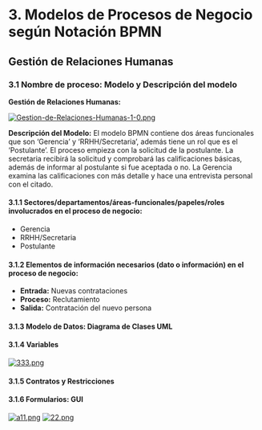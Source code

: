 # 3. Modelos de Procesos de Negocio según Notación BPMN

## Gestión de Relaciones Humanas

### 3.1 Nombre de proceso: Modelo y Descripción del modelo

**Gestión de Relaciones Humanas:**

[![Gestion-de-Relaciones-Humanas-1-0.png](https://i.postimg.cc/gc7Sbgnb/Gestion-de-Relaciones-Humanas-1-0.png)](https://postimg.cc/SjW7W76g)

**Descripción del Modelo:**
El modelo BPMN contiene dos áreas funcionales que son ‘Gerencia’ y ‘RRHH/Secretaria’, además tiene un rol que es el ‘Postulante’. El proceso empieza con la solicitud de la postulante. La secretaria recibirá la solicitud y comprobará las calificaciones básicas, además de informar al postulante si fue aceptada o no. La Gerencia examina las calificaciones con más detalle y hace una entrevista personal con el citado.

#### 3.1.1 Sectores/departamentos/áreas-funcionales/papeles/roles involucrados en el proceso de negocio:
- Gerencia
- RRHH/Secretaria
- Postulante

#### 3.1.2 Elementos de información necesarios (dato o información) en el proceso de negocio:

- **Entrada:** Nuevas contrataciones
- **Proceso:** Reclutamiento
- **Salida:** Contratación del nuevo persona

#### 3.1.3 Modelo de Datos: Diagrama de Clases UML
####    3.1.4 Variables
[![333.png](https://i.postimg.cc/Df6BzyYT/333.png)](https://postimg.cc/XXZwH3bH)

####    3.1.5 Contratos y Restricciones


####    3.1.6 Formularios: GUI

[![a11.png](https://i.postimg.cc/Vv96zVFf/a11.png)](https://postimg.cc/rRmcJgb3)
[![22.png](https://i.postimg.cc/vBBLg5Kw/22.png)](https://postimg.cc/bG724S8m)
